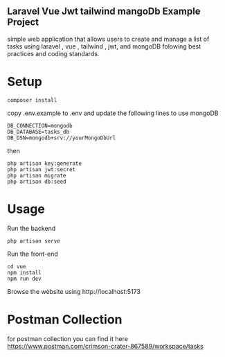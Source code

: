 ## Laravel Vue Jwt tailwind mangoDb Example Project
simple web application that allows users to create and manage a list of tasks using laravel , vue , tailwind , jwt, and mongoDB folowing best practices and coding standards.


# Setup

```
composer install
```

copy .env.example to .env and update the following lines to use mongoDB
```
DB_CONNECTION=mongodb
DB_DATABASE=tasks_db
DB_DSN=mongodb+srv://yourMongoDbUrl
```

then
```
php artisan key:generate
php artisan jwt:secret
php artisan migrate
php artisan db:seed
```

# Usage

Run the backend
```
php artisan serve
```

Run the front-end
```
cd vue
npm install
npm run dev
```

Browse the website using
http://localhost:5173

# Postman Collection
for postman collection you can find it here
https://www.postman.com/crimson-crater-867589/workspace/tasks

